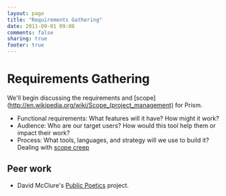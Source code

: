 ```yaml
---
layout: page
title: "Requirements Gathering"
date: 2011-09-01 09:08
comments: false
sharing: true
footer: true
---
```

# Requirements Gathering

We'll begin discussing the requirements and [scope](http://en.wikipedia.org/wiki/Scope_(project_management) for Prism.

* Functional requirements: What features will it have? How might it work?
* Audience: Who are our target users? How would this tool help them or impact their work?
* Process: What tools, languages, and strategy will we use to build it? Dealing with [scope creep](http://en.wikipedia.org/wiki/Scope_creep)

## Peer work

* David McClure's [Public Poetics](http://publicpoetics.org) project.
